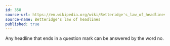 ```yaml
---
id: 358
source-url: https://en.wikipedia.org/wiki/Betteridge's_law_of_headlines
source-name: Betteridge's law of headlines
published: true
---
```

Any headline that ends in a question mark can be answered by the word no.
